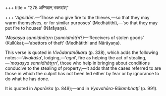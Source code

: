 +++
title = "278 अग्निदान् भक्तदांश्"

+++
‘*Agnidān*’.—‘Those who give fire to the thieves,—so that they may warm
themselves, or for similar purposes’ (Medhātithi),—‘so that they may put
fire to houses’ (Nārāyaṇa).

‘*Moṣaṣya sannidhātṛṛn* (*sannidhātṝn*?)—‘Receivers of stolen goods’
(Kullūka);—‘abettors of theft’ (Medhātithi and Nārāyaṇa).

This verse is quoted in *Vivādaratnākara* (p. 338), which adds the
following notes:—‘*Avakāśa*’, lodging,—‘*agni*’, fire as helping the act
of stealing,—‘*moṣaṣya sannidhātṛṛn*’, those who help in bringing about
conditions conducive to the stealing of property;—it adds that the cases
referred to are those in which the culprit has not been led either by
fear or by ignorance to do what he has done.

It is quoted in *Aparārka* (p. 849);—and in *Vyavahāra-Bālambhaṭṭī* (p.
991).


